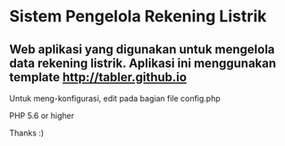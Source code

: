 # Sistem Pengelola Rekening Listrik
Web aplikasi yang digunakan untuk mengelola data rekening listrik.
Aplikasi ini menggunakan template http://tabler.github.io
---
Untuk meng-konfigurasi, edit pada bagian file config.php

PHP 5.6 or higher

Thanks :)